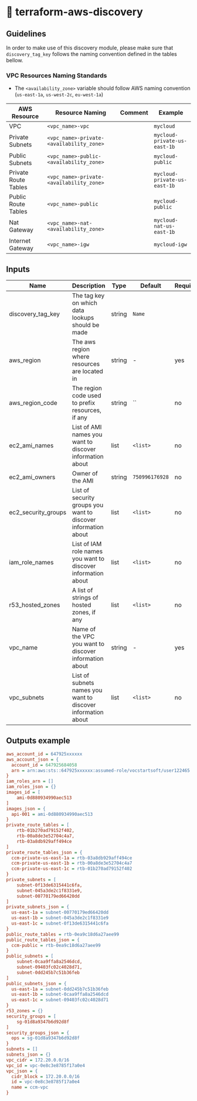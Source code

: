 # :crystal_ball: terraform-aws-discovery

## Guidelines

In order to make use of this discovery module, please make sure that `discovery_tag_key` follows the naming convention defined in the tables bellow.

### VPC Resources Naming Standards

* The `<availability_zone>`  variable should follow AWS naming convention (`us-east-1a`, `us-west-2c`, `eu-west-1a`)

| AWS Resource         | Resource Naming                          | Comment | Example                      |
|----------------------|------------------------------------------|---------|------------------------------|
| VPC                  | `<vpc_name>-vpc`                         |         | `mycloud`                    |
| Private Subnets      | `<vpc_name>-private-<availability_zone>` |         | `mycloud-private-us-east-1b` |
| Public Subnets       | `<vpc_name>-public-<availability_zone>`  |         | `mycloud-public`             |
| Private Route Tables | `<vpc_name>-private-<availability_zone>` |         | `mycloud-private-us-east-1b` |
| Public Route Tables  | `<vpc_name>-public`                      |         | `mycloud-public`             |
| Nat Gateway          | `<vpc_name>-nat-<availability_zone>`     |         | `mycloud-nat-us-east-1b`     |
| Internet Gateway     | `<vpc_name>-igw`                         |         | `mycloud-igw`                |

## Inputs

| Name                | Description                                                    | Type   | Default        | Required |
|---------------------|----------------------------------------------------------------|--------|----------------|----------|
| discovery_tag_key   | The tag key on which data lookups should be made               | string | `Name`         |          |
| aws_region          | The aws region where resources are located in                  | string | -              | yes      |
| aws_region_code     | The region code used to prefix resources, if any               | string | ``             | no       |
| ec2_ami_names       | List of AMI names you want to discover information about       | list   | `<list>`       | no       |
| ec2_ami_owners      | Owner of the AMI                                               | string | `750996176928` | no       |
| ec2_security_groups | List of security groups you want to discover information about | list   | `<list>`       | no       |
| iam_role_names      | List of IAM role names you want to discover information about  | list   | `<list>`       | no       |
| r53_hosted_zones    | A list of strings of hosted zones, if any                      | list   | `<list>`       | no       |
| vpc_name            | Name of the VPC you want to discover information about         | string | -              | yes      |
| vpc_subnets         | List of subnets names you want to discover information about   | list   | `<list>`       | no       |

## Outputs example

```ini
aws_account_id = 647925xxxxxx
aws_account_json = {
  account_id = 647925684058
  arn = arn:aws:sts::647925xxxxxx:assumed-role/vocstartsoft/user122465
}
iam_roles_arn = []
iam_roles_json = {}
images_id = [
    ami-0d880934990aec513
]
images_json = {
  api-001 = ami-0d880934990aec513
}
private_route_tables = [
    rtb-01b270ad79152f402,
    rtb-00a8de3e52704c4a7,
    rtb-03a8db929aff494ce
]
private_route_tables_json = {
  ccm-private-us-east-1a = rtb-03a8db929aff494ce
  ccm-private-us-east-1b = rtb-00a8de3e52704c4a7
  ccm-private-us-east-1c = rtb-01b270ad79152f402
}
private_subnets = [
    subnet-0f13de6315441c6fa,
    subnet-045a3de2c1f8331e9,
    subnet-00770179ed66420dd
]
private_subnets_json = {
  us-east-1a = subnet-00770179ed66420dd
  us-east-1b = subnet-045a3de2c1f8331e9
  us-east-1c = subnet-0f13de6315441c6fa
}
public_route_tables = rtb-0ea9c18d6a27aee99
public_route_tables_json = {
  ccm-public = rtb-0ea9c18d6a27aee99
}
public_subnets = [
    subnet-0caa9ffa8a2546dcd,
    subnet-09403fc02c4028d71,
    subnet-0dd245b7c51b36feb
]
public_subnets_json = {
  us-east-1a = subnet-0dd245b7c51b36feb
  us-east-1b = subnet-0caa9ffa8a2546dcd
  us-east-1c = subnet-09403fc02c4028d71
}
r53_zones = {}
security_groups = [
    sg-01d8a9347b6d92d8f
]
security_groups_json = {
  ops = sg-01d8a9347b6d92d8f
}
subnets = []
subnets_json = {}
vpc_cidr = 172.20.0.0/16
vpc_id = vpc-0e8c3e8785f17a0e4
vpc_json = {
  cidr_block = 172.20.0.0/16
  id = vpc-0e8c3e8785f17a0e4
  name = ccm-vpc
}
```
